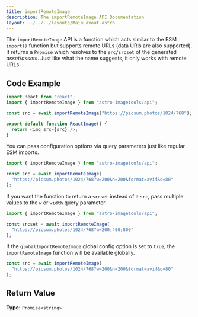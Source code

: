 ```yaml
---
title: importRemoteImage
description: The importRemoteImage API Documentation
layout: ../../../layouts/MainLayout.astro
---
```


The `importRemoteImage` API is a function which acts similar to the ESM `import()` function but supports remote URLs (data URIs are also supported). It returns a `Promise` which resolves to the `src/srcset` of the generated _asset_/_assets_. Just like what the name suggests, it only works with remote URLs.

## Code Example

```js
import React from "react";
import { importRemoteImage } from "astro-imagetools/api";

const src = await importRemoteImage("https://picsum.photos/1024/768");

export default function ReactImage() {
  return <img src={src} />;
}
```

You can pass configuration options via query parameters just like regular ESM imports.

```js
import { importRemoteImage } from "astro-imagetools/api";

const src = await importRemoteImage(
  "https://picsum.photos/1024/768?w=200&h=200&format=avif&q=80"
);
```

If you want the function to return a `srcset` instead of a `src`, pass multiple values to the `w` or `width` query parameter.

```js
import { importRemoteImage } from "astro-imagetools/api";

const srcset = await importRemoteImage(
  "https://picsum.photos/1024/768?w=200;400;800"
);
```

If the `globalImportRemoteImage` global config option is set to `true`, the `importRemoteImage` function will be available globally.

```js
const src = await importRemoteImage(
  "https://picsum.photos/1024/768?w=200&h=200&format=avif&q=80"
);
```

## Return Value

**Type:** `Promise<string>`
